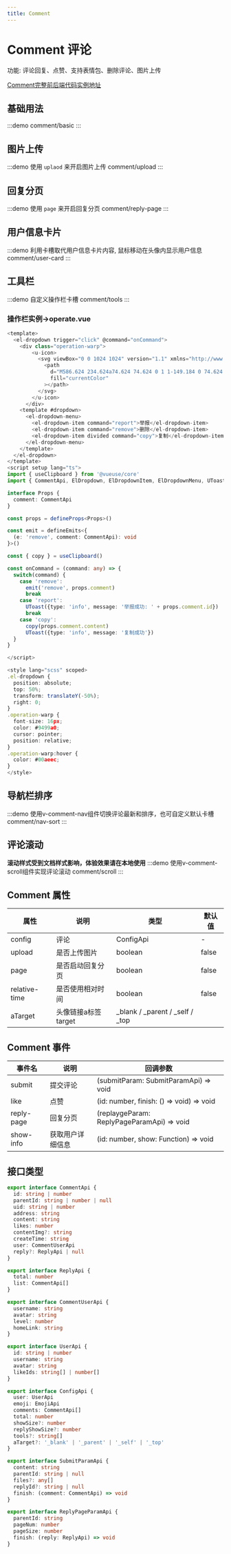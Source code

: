 ```yaml
---
title: Comment
---
```


# Comment 评论
功能: 评论回复、点赞、支持表情包、删除评论、图片上传

[Comment完整前后端代码实例地址](https://gitee.com/undraw/undraw-comment-demo)

## 基础用法
:::demo
comment/basic
:::

## 图片上传
:::demo 使用 `uplaod` 来开启图片上传
comment/upload
:::

## 回复分页
:::demo 使用 `page` 来开启回复分页
comment/reply-page
:::

## 用户信息卡片
:::demo 利用卡槽取代用户信息卡片内容, 鼠标移动在头像内显示用户信息
comment/user-card
:::

## 工具栏
:::demo 自定义操作栏卡槽
comment/tools
:::

### 操作栏实例->operate.vue
```ts
<template>
  <el-dropdown trigger="click" @command="onCommand">
    <div class="operation-warp">
        <u-icon>
          <svg viewBox="0 0 1024 1024" version="1.1" xmlns="http://www.w3.org/2000/svg">
            <path
              d="M586.624 234.624a74.624 74.624 0 1 1-149.184 0 74.624 74.624 0 0 1 149.12 0z m0 554.624a74.624 74.624 0 1 1-149.248 0 74.624 74.624 0 0 1 149.248 0zM512 586.624a74.624 74.624 0 1 0 0-149.248 74.624 74.624 0 0 0 0 149.248z"
              fill="currentColor"
            ></path>
          </svg>
        </u-icon>
      </div>
    <template #dropdown>
      <el-dropdown-menu>
        <el-dropdown-item command="report">举报</el-dropdown-item>
        <el-dropdown-item command="remove">删除</el-dropdown-item>
        <el-dropdown-item divided command="copy">复制</el-dropdown-item>
      </el-dropdown-menu>
    </template>
  </el-dropdown>
</template>
<script setup lang="ts">
import { useClipboard } from '@vueuse/core'
import { CommentApi, ElDropdown, ElDropdownItem, ElDropdownMenu, UToast} from 'undraw-ui'

interface Props {
  comment: CommentApi
}

const props = defineProps<Props>()

const emit = defineEmits<{
  (e: 'remove', comment: CommentApi): void
}>()

const { copy } = useClipboard()

const onCommand = (command: any) => {
  switch(command) {
    case 'remove':
      emit('remove', props.comment)
      break
    case 'report':
      UToast({type: 'info', message: '举报成功: ' + props.comment.id})
      break
    case 'copy':
      copy(props.comment.content)
      UToast({type: 'info', message: '复制成功'})
  }
}

</script>

<style lang="scss" scoped>
.el-dropdown {
  position: absolute;
  top: 50%;
  transform: translateY(-50%);
  right: 0;
}
.operation-warp {
  font-size: 16px;
  color: #9499a0;
  cursor: pointer;
  position: relative;
}
.operation-warp:hover {
  color: #00aeec;
}
</style>

```

## 导航栏排序
:::demo 使用v-comment-nav组件切换评论最新和排序，也可自定义默认卡槽
comment/nav-sort
:::

## 评论滚动
**滚动样式受到文档样式影响，体验效果请在本地使用**
:::demo 使用v-comment-scroll组件实现评论滚动 
comment/scroll
:::


## Comment 属性

| 属性    | 说明 | 类型           | 默认值 |
|----------|-------|---------------|--------|
| config | 评论    |  ConfigApi  | -      |
| upload | 是否上传图片    |  boolean  | false      |
| page | 是否启动回复分页    |  boolean  | false      |
| relative-time | 是否使用相对时间    |  boolean  | false      |
| aTarget       | 头像链接a标签target | _blank / _parent / _self / _top |

## Comment 事件

| 事件名 | 说明 | 回调参数 |
|-------|------|----------|
| submit|提交评论| (submitParam: SubmitParamApi) => void |
| like | 点赞 | (id: number, finish: () => void) => void |
| reply-page | 回复分页 | (replaygeParam: ReplyPageParamApi) => void |
| show-info | 获取用户详细信息 | (id: number, show: Function) => void |

## 接口类型
```ts
export interface CommentApi {
  id: string | number
  parentId: string | number | null
  uid: string | number
  address: string
  content: string
  likes: number
  contentImg?: string
  createTime: string
  user: CommentUserApi
  reply?: ReplyApi | null
}

export interface ReplyApi {
  total: number
  list: CommentApi[]
}

export interface CommentUserApi {
  username: string
  avatar: string
  level: number
  homeLink: string
}

export interface UserApi {
  id: string | number
  username: string
  avatar: string
  likeIds: string[] | number[]
}

export interface ConfigApi {
  user: UserApi
  emoji: EmojiApi
  comments: CommentApi[]
  total: number
  showSize?: number
  replyShowSize?: number
  tools?: string[]
  aTarget?: '_blank' | '_parent' | '_self' | '_top'
}

export interface SubmitParamApi {
  content: string
  parentId: string | null
  files?: any[]
  replyId?: string | null
  finish: (comment: CommentApi) => void
}

export interface ReplyPageParamApi {
  parentId: string
  pageNum: number
  pageSize: number
  finish: (reply: ReplyApi) => void
}

```